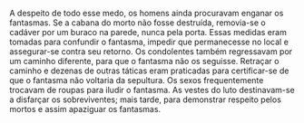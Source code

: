 ﻿A despeito de todo esse medo, os homens ainda procuravam enganar os fantasmas. Se a cabana do morto não fosse destruída, removia-se o cadáver por um buraco na parede, nunca pela porta. Essas medidas eram tomadas para confundir o fantasma, impedir que permanecesse no local e assegurar-se contra seu retorno. Os condolentes também regressavam por um caminho diferente, para que o fantasma não os seguisse. Retraçar o caminho e dezenas de outras táticas eram praticadas para certificar-se de que o fantasma não voltaria da sepultura. Os sexos frequentemente trocavam de roupas para iludir o fantasma.  As vestes do luto destinavam-se a disfarçar os sobreviventes; mais tarde, para demonstrar respeito pelos mortos e assim apaziguar os fantasmas.